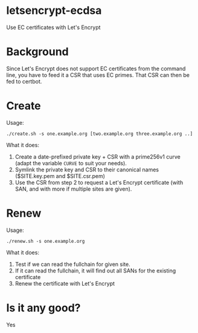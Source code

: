 # letsencrypt-ecdsa

Use EC certificates with Let's Encrypt

# Background
Since Let's Encrypt does not support EC certificates from the command line, you have to feed it a CSR that uses EC primes. That CSR can then be fed to certbot.

# Create

Usage:
```
./create.sh -s one.example.org [two.example.org three.example.org ..]
```

What it does:
1. Create a date-prefixed private key + CSR with a prime256v1 curve (adapt the variable `CURVE` to suit your needs).
2. Symlink the private key and CSR to their canonical names ($SITE.key.pem and $SITE.csr.pem)
3. Use the CSR from step 2 to request a Let's Encrypt certificate (with SAN, and with more if multiple sites are given).

# Renew
Usage:
```
./renew.sh -s one.example.org
```

What it does:
1. Test if we can read the fullchain for given site.
2. If it can read the fullchain, it will find out all SANs for the existing certificate
3. Renew the certificate with Let's Encrypt

# Is it any good?
Yes


